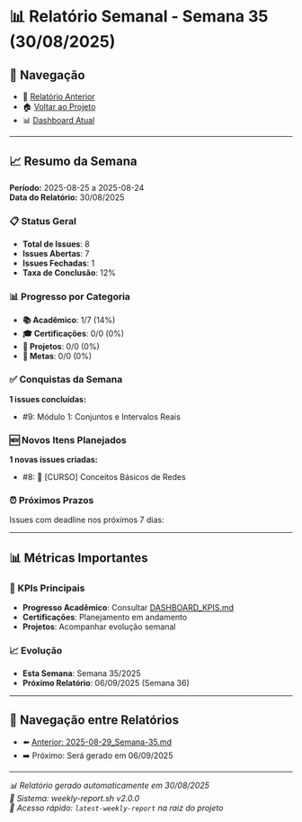 # 📊 Relatório Semanal - Semana 35 (30/08/2025)

## 🔗 Navegação
- 📄 [Relatório Anterior](./2025-08-29_Semana-35.md)
- 🏠 [Voltar ao Projeto](../../README.md)
- 📊 [Dashboard Atual](../../DASHBOARD_KPIS.md)

---

## 📈 Resumo da Semana
**Período:** 2025-08-25 a 2025-08-24  
**Data do Relatório:** 30/08/2025

### 📋 Status Geral
- **Total de Issues**: 8
- **Issues Abertas**: 7  
- **Issues Fechadas**: 1
- **Taxa de Conclusão**: 12%

### 📊 Progresso por Categoria
- **📚 Acadêmico**: 1/7 (14%)
- **🎓 Certificações**: 0/0 (0%)
- **🚀 Projetos**: 0/0 (0%)
- **🎯 Metas**: 0/0 (0%)

### ✅ Conquistas da Semana
**1 issues concluídas:**
- #9: Módulo 1: Conjuntos e Intervalos Reais

### 🆕 Novos Itens Planejados
**1 novas issues criadas:**
- #8: 📖 [CURSO] Conceitos Básicos de Redes

### ⏰ Próximos Prazos
Issues com deadline nos próximos 7 dias:

---

## 📊 Métricas Importantes

### 🎯 KPIs Principais
- **Progresso Acadêmico**: Consultar [DASHBOARD_KPIS.md](../../DASHBOARD_KPIS.md)
- **Certificações**: Planejamento em andamento
- **Projetos**: Acompanhar evolução semanal

### 📈 Evolução
- **Esta Semana**: Semana 35/2025
- **Próximo Relatório**: 06/09/2025 (Semana 36)

---

## 🔄 Navegação entre Relatórios
- ⬅️ [Anterior: 2025-08-29_Semana-35.md](./2025-08-29_Semana-35.md)
- ➡️ Próximo: Será gerado em 06/09/2025

---

*📊 Relatório gerado automaticamente em 30/08/2025*  
*🤖 Sistema: weekly-report.sh v2.0.0*  
*🔗 Acesso rápido: `latest-weekly-report` na raiz do projeto*

